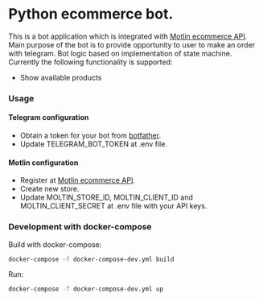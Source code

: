 # Python ecommerce bot.

This is a bot application which is integrated with [Motlin ecommerce API](https://www.moltin.com/).
Main purpose of the bot is to provide opportunity to user to make an order with telegram.
Bot logic based on implementation of state machine. 
Currently the following functionality is supported:
* Show available products

### Usage
#### Telegram configuration
* Obtain a token for your bot from [botfather](https://core.telegram.org/bots).
* Update TELEGRAM_BOT_TOKEN at .env file.
#### Motlin configuration
* Register at [Motlin ecommerce API](https://www.moltin.com/).
* Create new store.
* Update MOLTIN_STORE_ID, MOLTIN_CLIENT_ID and MOLTIN_CLIENT_SECRET at .env file with your API keys.
### Development with docker-compose

Build with docker-compose:
```bash
docker-compose -f docker-compose-dev.yml build
```
Run:
```bash
docker-compose -f docker-compose-dev.yml up
```